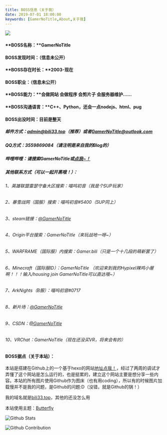 ```yaml
---
title: BOSS信息（关于我）
date: 2019-07-01 18:00:00
keywords: [GamerNoTitle,About,关于我]
---
```




![](https://capsule-render.vercel.app/api?type=Waving&color=timeGradient&height=200&animation=fadeIn&section=header&text=GamerNoTitle&fontSize=60)

#### **BOSS名称：**GamerNoTitle

#### **BOSS发现时间：**（信息未公开）

#### **BOSS存在时长：**2003-现在

#### **BOSS职业：**（信息未公开）

#### **BOSS能力：**会做网站 会做程序 会剪片子 会服务器维护……

#### **BOSS沟通语言：**C++、Python，还会一点nodejs、html、pug

#### **BOSS出没时间**：目前是整天

##### 邮件方式：[admin@bili33.top](mailto:admin@bili33.top)（推荐）或者[GamerNoTitle@outlook.com](mailto:GamerNoTitle@outlook.com)

##### QQ方式：3559869084（请注明是来自我的Blog的）

##### 哔哩哔哩：请搜索GamerNoTitle或[点我~！](https://space.bilibili.com/44666814)

##### 其他联系方式（可以一起开黑哦！）：

###### 1、英雄联盟雷瑟守备大区搜索：喵呜初音（我是个SUP玩家）

###### 2、暴雪战网（国服）搜索：喵呜初音#5400（SUP同上）

###### 3、steam链接：[@GamerNoTitle](https://steamcommunity.com/id/bili33/)

###### 4、Origin平台搜索：GamerNoTitle（来玩战地一呀~）

###### 5、WARFRAME（国际服）内搜索：Gamer.bili（只是一个十几段的萌新罢了）

###### 6、Minecraft（国际服ID）：GamerNoTitle （欢迎来到我的Hypixel辣鸡小屋啊！！！输入/housing join GamerNoTitle可以直达哦~）

###### 7、ArkNights（B服）：喵呜初音#0717

###### 8、新片场：[@GamerNoTitle](https://www.xinpianchang.com/u11126467)

###### 9、CSDN：[@GamerNoTitle](https://blog.csdn.net/qq_34018668)

###### 10、VRChat：GamerNoTitle（现在还没买VR，将来会有的）

#### **BOSS据点（关于本站）：**

本站是搭建在Github上的一个基于hexo的网站[地址点我！](https://www.github.com/GamerNoTitle/GamerNoTitle.github.io)，经过了两周的调试才弄懂了这个网站是怎么运行的，也是挺累的，建立这个网站主要是想分享一些内容。本站的所有图片使用Github作为图床（也有用coding），所以有的时候图片加载慢并不是我的问题，是Github的问题:D（没错，就是Github的锅！）

我的域名就是[bili33.top](http://bili33.top)，其他的还没怎么用

本站使用主题：[Butterfly](https://github.com/jerryc127/hexo-theme-butterfly)

![Github Stats](https://github-readme-stats.vercel.app/api?username=GamerNoTitle&show_icons=true&title_color=FFFFFF&icon_color=FFFFFF&text_color=FFFFFF&bg_color=8e8cd8)

![Github Contribution](https://ghchart.rshah.org/8e8cd8/GamerNoTitle)